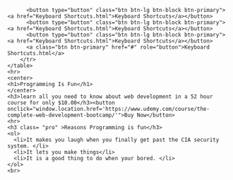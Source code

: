 
<html>
  <head>
    <meta charset="utf-8">
    <title>Programming Fansite</title>
    <link href="https://fonts.googleapis.com/css?family=Merriweather|Montserrat|Sacramento&display=swap" rel="stylesheet">
    <link rel="stylesheet" href="https://stackpath.bootstrapcdn.com/bootstrap/4.4.1/css/bootstrap.min.css" integrity="sha384-   Vkoo8x4CGsO3+Hhxv8T/Q5PaXtkKtu6ug5TOeNV6gBiFeWPGFN9MuhOf23Q9Ifjh" crossorigin="anonymous">
    <link rel="stylesheet" href="styles.css">
    <link rel="icon" href="favicon (2).ico">
  </head> 
  <body>
    <table>
        <tr>
       
          <button type="button" class="btn btn-lg btn-block btn-primary"><a href="Keyboard Shortcuts.html">Keyboard Shortcuts</a></button>
          <button type="button" class="btn btn-lg btn-block btn-primary"><a href="Keyboard Shortcuts.html">Keyboard Shortcuts</a></button>
          <button type="button" class="btn btn-lg btn-block btn-primary"><a href="Keyboard Shortcuts.html">Keyboard Shortcuts</a></button>
          <a class="btn btn-primary" href="#" role="button">Keyboard Shortcuts.html</a>
        </tr>
    </table>
    <hr>
    <center>
    <h1>Programming Is Fun</h1>
    </center>
    <h3>learn all you need to know about web development in a 52 hour course for only $10.00</h3><button                onclick="window.location.href='https://www.udemy.com/course/the-complete-web-development-bootcamp/'">Buy Now</button>
    <hr>
    <h3 class= "pro" >Reasons Programming is fun</h3>
    <ol>
      <li>It makes you laugh when you finally get past the CIA security system. </li>
      <li>It lets you make things</li>
      <li>It is a good thing to do when your bored. </li>
    </ol>
    <br>


